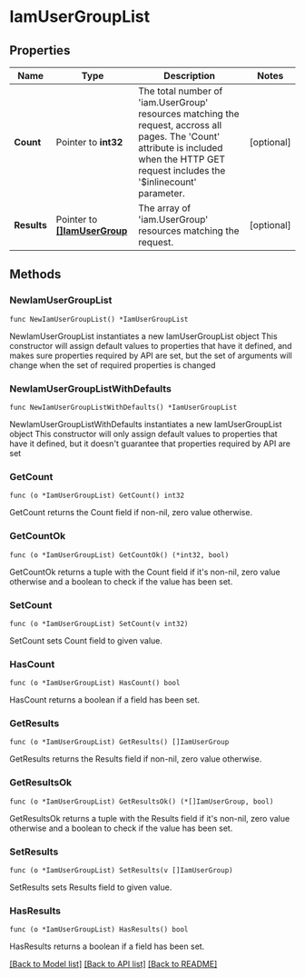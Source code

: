 # IamUserGroupList

## Properties

Name | Type | Description | Notes
------------ | ------------- | ------------- | -------------
**Count** | Pointer to **int32** | The total number of &#39;iam.UserGroup&#39; resources matching the request, accross all pages. The &#39;Count&#39; attribute is included when the HTTP GET request includes the &#39;$inlinecount&#39; parameter. | [optional] 
**Results** | Pointer to [**[]IamUserGroup**](iam.UserGroup.md) | The array of &#39;iam.UserGroup&#39; resources matching the request. | [optional] 

## Methods

### NewIamUserGroupList

`func NewIamUserGroupList() *IamUserGroupList`

NewIamUserGroupList instantiates a new IamUserGroupList object
This constructor will assign default values to properties that have it defined,
and makes sure properties required by API are set, but the set of arguments
will change when the set of required properties is changed

### NewIamUserGroupListWithDefaults

`func NewIamUserGroupListWithDefaults() *IamUserGroupList`

NewIamUserGroupListWithDefaults instantiates a new IamUserGroupList object
This constructor will only assign default values to properties that have it defined,
but it doesn't guarantee that properties required by API are set

### GetCount

`func (o *IamUserGroupList) GetCount() int32`

GetCount returns the Count field if non-nil, zero value otherwise.

### GetCountOk

`func (o *IamUserGroupList) GetCountOk() (*int32, bool)`

GetCountOk returns a tuple with the Count field if it's non-nil, zero value otherwise
and a boolean to check if the value has been set.

### SetCount

`func (o *IamUserGroupList) SetCount(v int32)`

SetCount sets Count field to given value.

### HasCount

`func (o *IamUserGroupList) HasCount() bool`

HasCount returns a boolean if a field has been set.

### GetResults

`func (o *IamUserGroupList) GetResults() []IamUserGroup`

GetResults returns the Results field if non-nil, zero value otherwise.

### GetResultsOk

`func (o *IamUserGroupList) GetResultsOk() (*[]IamUserGroup, bool)`

GetResultsOk returns a tuple with the Results field if it's non-nil, zero value otherwise
and a boolean to check if the value has been set.

### SetResults

`func (o *IamUserGroupList) SetResults(v []IamUserGroup)`

SetResults sets Results field to given value.

### HasResults

`func (o *IamUserGroupList) HasResults() bool`

HasResults returns a boolean if a field has been set.


[[Back to Model list]](../README.md#documentation-for-models) [[Back to API list]](../README.md#documentation-for-api-endpoints) [[Back to README]](../README.md)


